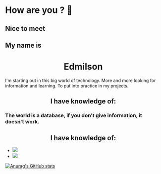 <h1>How are you ?  👋</h1>
<h2>Nice to meet</h2>
<h2>My name is </h2>
<h1 align="center">Edmilson</h1>

<p>I'm starting out in this big world of technology. More and more looking for information and learning. To put into practice in my projects.</p>

<h2 align="center">I have knowledge of:</h2>
<h3>The world is a database, if you don't give information, it doesn't work.</h3>
<h2 align="center">I have knowledge of:</h2>


<ul>
    <li><a href="https://youtube.com/playlist?list=PLfN1nOyiSyETLzEuhzdVpnKVR7rn_pVqm"><img src="https://img.shields.io/badge/YouTube-FF0000?style=for-the-badge&logo=youtube&logoColor=white"></a></li>
    <li><a href="https://open.spotify.com/user/w2phhj50jipohzn1l6wnqi69g?si=c08272f568f341c8"><img src="https://img.shields.io/badge/Spotify-1ED760?&style=for-the-badge&logo=spotify&logoColor=white"></a></li>
    
        


</ul>


<!--
**3DD1/3DD1** is a ✨ _special_ ✨ repository because its `README.md` (this file) appears on your GitHub profile.

Here are some ideas to get you started:

- 🔭 I’m currently working on ...
- 🌱 I’m currently learning ...
- 👯 I’m looking to collaborate on ...
- 🤔 I’m looking for help with ...
- 💬 Ask me about ...
- 📫 How to reach me: ...
- 😄 Pronouns: ...
- ⚡ Fun fact: ...
-->

[![Anurag's GitHub stats](https://github-readme-stats.vercel.app/api?username=3DD1&theme=radical)](https://github.com/anuraghazra/github-readme-stats)



